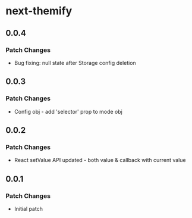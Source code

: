# next-themify

## 0.0.4

### Patch Changes

- Bug fixing: null state after Storage config deletion

## 0.0.3

### Patch Changes

- Config obj - add 'selector' prop to mode obj

## 0.0.2

### Patch Changes

- React setValue API updated - both value & callback with current value

## 0.0.1

### Patch Changes

- Initial patch
